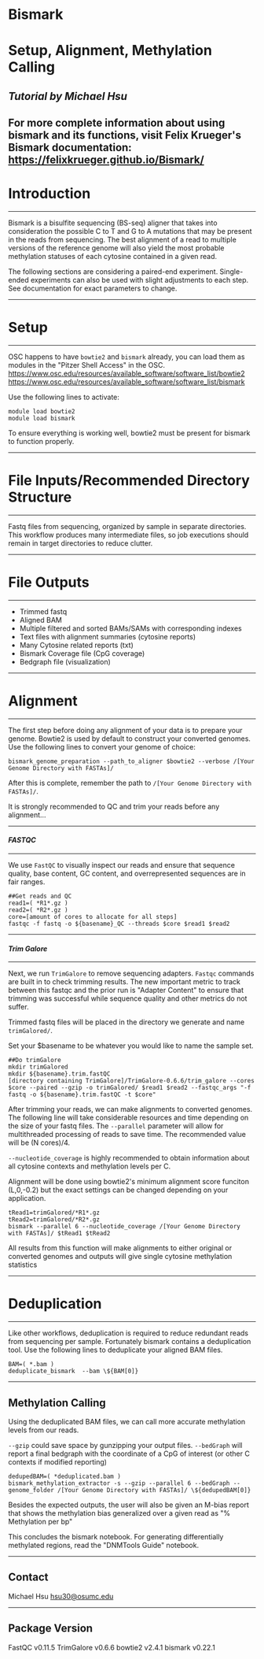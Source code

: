# Bismark
# Setup, Alignment, Methylation Calling
## _Tutorial by Michael Hsu_

For more complete information about using bismark and its functions, visit Felix Krueger's Bismark documentation:  https://felixkrueger.github.io/Bismark/
---

# Introduction

---
Bismark is a bisulfite sequencing (BS-seq) aligner that takes into consideration the possible C to T and G to A mutations that may be present in the reads from sequencing. The best alignment of a read to multiple versions of the reference genome will also yield the most probable methylation statuses of each cytosine contained in a given read. 

The following sections are considering a paired-end experiment. Single-ended experiments can also be used with slight adjustments to each step. See documentation for exact parameters to change. 

---

# Setup

---
OSC happens to have `bowtie2` and `bismark` already, you can load them as modules in the "Pitzer Shell Access" in the OSC.
https://www.osc.edu/resources/available_software/software_list/bowtie2
https://www.osc.edu/resources/available_software/software_list/bismark

Use the following lines to activate:

```{sh}
module load bowtie2
module load bismark
```
To ensure everything is working well, bowtie2 must be present for bismark to function properly. 

---
# File Inputs/Recommended Directory Structure
---
Fastq files from sequencing, organized by sample in separate directories. This workflow produces many intermediate files, so job executions should remain in target directories to reduce clutter.

---
# File Outputs
---
* Trimmed fastq
* Aligned BAM 
* Multiple filtered and sorted BAMs/SAMs with corresponding indexes
* Text files with alignment summaries (cytosine reports)
* Many Cytosine related reports (txt)
* Bismark Coverage file (CpG coverage)
* Bedgraph file (visualization)

---
# Alignment
---
The first step before doing any alignment of your data is to prepare your genome. Bowtie2 is used by default to construct your converted genomes. Use the following lines to convert your genome of choice:

```{sh}
bismark_genome_preparation --path_to_aligner $bowtie2 --verbose /[Your Genome Directory with FASTAs]/
```

After this is complete, remember the path to `/[Your Genome Directory with FASTAs]/`.

It is strongly recommended to QC and trim your reads before any alignment...

---

#### _FASTQC_

---

We use `FastQC` to visually inspect our reads and ensure that sequence quality, base content, GC content, and overrepresented sequences are in fair ranges. 
```{sh}
##Get reads and QC
read1=( *R1*.gz )
read2=( *R2*.gz )
core=[amount of cores to allocate for all steps]
fastqc -f fastq -o ${basename}_QC --threads $core $read1 $read2
```
---
#### _Trim Galore_

---
Next, we run `TrimGalore` to remove sequencing adapters. `Fastqc` commands are built in to check trimming results. The new important metric to track between this fastqc and the prior run is "Adapter Content" to ensure that trimming was successful while sequence quality and other metrics do not suffer.

Trimmed fastq files will be placed in the directory we generate and name `trimGalored/`.

Set your $basename to be whatever you would like to name the sample set. 
```{sh}
##Do trimGalore
mkdir trimGalored
mkdir ${basename}.trim.fastQC
[directory containing TrimGalore]/TrimGalore-0.6.6/trim_galore --cores $core --paired --gzip -o trimGalored/ $read1 $read2 --fastqc_args "-f fastq -o ${basename}.trim.fastQC -t $core"
```

After trimming your reads, we can make alignments to converted genomes. The following line will take considerable resources and time depending on the size of your fastq files. The `--parallel` parameter will allow for multithreaded processing of reads to save time. The recommended value will be (N cores)/4.

`--nucleotide_coverage` is highly recommended to obtain information about all cytosine contexts and methylation levels per C. 

Alignment will be done using bowtie2's minimum alignment score funciton (L,0,-0.2) but the exact settings can be changed depending on your application.
```{sh}
tRead1=trimGalored/*R1*.gz
tRead2=trimGalored/*R2*.gz
bismark --parallel 6 --nucleotide_coverage /[Your Genome Directory with FASTAs]/ $tRead1 $tRead2
```
All results from this function will make alignments to either original or converted genomes and outputs will give single cytosine methylation statistics

---
# Deduplication
---
Like other workflows, deduplication is required to reduce redundant reads from sequencing per sample. Fortunately bismark contains a deduplication tool. Use the following lines to deduplicate your aligned BAM files.

```{sh}
BAM=( *.bam )
deduplicate_bismark  --bam \${BAM[0]}
```

---
Methylation Calling
---
Using the deduplicated BAM files, we can call more accurate methylation levels from our reads. 

`--gzip` could save space by gunzipping your output files. 
`--bedGraph` will report a final bedgraph with the coordinate of a CpG of interest (or other C contexts if modified reporting)


```{sh}
dedupedBAM=( *deduplicated.bam )
bismark_methylation_extractor -s --gzip --parallel 6 --bedGraph --genome_folder /[Your Genome Directory with FASTAs]/ \${dedupedBAM[0]}
```
Besides the expected outputs, the user will also be given an M-bias report that shows the methylation bias generalized over a given read as "% Methylation per bp"


This concludes the bismark notebook. For generating differentially methylated regions, read the "DNMTools Guide" notebook.  

---
Contact
---
Michael Hsu
hsu30@osumc.edu

---
Package Version
---
FastQC v0.11.5
TrimGalore v0.6.6
bowtie2 v2.4.1
bismark v0.22.1
